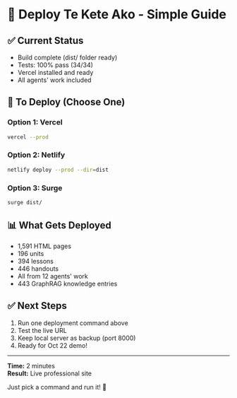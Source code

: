 # 🚀 Deploy Te Kete Ako - Simple Guide

## ✅ Current Status
- Build complete (dist/ folder ready)
- Tests: 100% pass (34/34)
- Vercel installed and ready
- All agents' work included

## 🎯 To Deploy (Choose One)

### Option 1: Vercel
```bash
vercel --prod
```

### Option 2: Netlify  
```bash
netlify deploy --prod --dir=dist
```

### Option 3: Surge
```bash
surge dist/
```

## 📊 What Gets Deployed
- 1,591 HTML pages
- 196 units
- 394 lessons
- 446 handouts
- All from 12 agents' work
- 443 GraphRAG knowledge entries

## ✅ Next Steps
1. Run one deployment command above
2. Test the live URL
3. Keep local server as backup (port 8000)
4. Ready for Oct 22 demo!

---

**Time:** 2 minutes  
**Result:** Live professional site

Just pick a command and run it! 🚀

